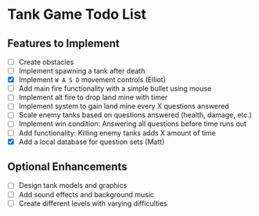 # Tank Game Todo List

## Features to Implement
- [ ] Create obstacles
- [ ] Implement spawning a tank after death
- [x] Implement `W A S D` movement controls (Elliot)
- [ ] Add main fire functionality with a simple bullet using mouse
- [ ] Implement alt fire to drop land mine with timer
- [ ] Implement system to gain land mine every X questions answered
- [ ] Scale enemy tanks based on questions answered (health, damage, etc.)
- [ ] Implement win condition: Answering all questions before time runs out
- [ ] Add functionality: Killing enemy tanks adds X amount of time
- [x] Add a local database for question sets (Matt)

## Optional Enhancements
- [ ] Design tank models and graphics
- [ ] Add sound effects and background music
- [ ] Create different levels with varying difficulties
